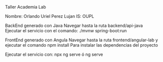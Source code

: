 Taller Academia Lab

Nombre: Orlando Uriel Perez Lujan
IS: OUPL

BackEnd generado con Java
Navegar hasta la ruta backend/api-java
Ejecutar el servicio con el comando: ./mvnw spring-boot:run

FrontEnd generado con Angula
Navegar hasta la ruta frontend/angular-lab y ejecutar el comando
npm install
Para instalar las dependencias del proyecto

Ejecutar el servicio con: 
npx ng serve
ó
ng serve